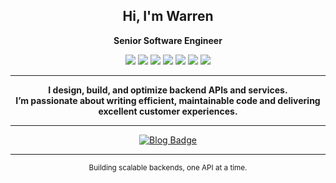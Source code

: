 <!-- Warren | GitHub Profile -->

<h2 align="center">Hi, I'm Warren</h2>
<p align="center"><b>Senior Software Engineer</b></p>

<p align="center">
  <img src="https://img.shields.io/badge/Python-3776AB?style=for-the-badge&logo=python&logoColor=white" />
  <img src="https://img.shields.io/badge/Golang-00ADD8?style=for-the-badge&logo=go&logoColor=white" />
  <img src="https://img.shields.io/badge/Django-092E20?style=for-the-badge&logo=django&logoColor=white" />
  <img src="https://img.shields.io/badge/Postgres-4169E1?style=for-the-badge&logo=postgresql&logoColor=white" />
  <img src="https://img.shields.io/badge/DynamoDB-4053D6?style=for-the-badge&logo=amazondynamodb&logoColor=white" />
  <img src="https://img.shields.io/badge/REST-API-blue?style=for-the-badge" />
  <img src="https://img.shields.io/badge/GraphQL-E10098?style=for-the-badge&logo=graphql&logoColor=white" />
</p>

---

<p align="center">
  <b>
    I design, build, and optimize backend APIs and services.<br>
    I’m passionate about writing efficient, maintainable code and delivering excellent customer experiences.
  </b>
</p>

---

<p align="center">
  <a href="https://warrenu.github.io" target="_blank">
    <img src="https://img.shields.io/badge/Visit%20my%20Blog-4169E1?style=for-the-badge&logo=githubpages&logoColor=white" alt="Blog Badge">
  </a>
</p>

---

<p align="center">
  <sub>Building scalable backends, one API at a time.</sub>
</p>
